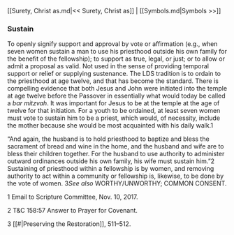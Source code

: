 [[Surety, Christ as.md|<< Surety, Christ as]]  |  [[Symbols.md|Symbols >>]]

### Sustain
To openly signify support and approval by vote or affirmation (e.g., when seven women sustain a man to use his priesthood outside his own family for the benefit of the fellowship); to support as true, legal, or just; or to allow or admit a proposal as valid. Not used in the sense of providing temporal support or relief or supplying sustenance. The LDS tradition is to ordain to the priesthood at age twelve, and that has become the standard. There is compelling evidence that both Jesus and John were initiated into the temple at age twelve before the Passover in essentially what would today be called a *bar mitzvah*. It was important for Jesus to be at the temple at the age of twelve for that initiation. For a youth to be ordained, at least seven women must vote to sustain him to be a priest, which would, of necessity, include the mother because she would be most acquainted with his daily walk.1

“And again, the husband is to hold priesthood to baptize and bless the sacrament of bread and wine in the home, and the husband and wife are to bless their children together. For the husband to use authority to administer outward ordinances outside his own family, his wife must sustain him.”2 Sustaining of priesthood within a fellowship is by women, and removing authority to act within a community or fellowship is, likewise, to be done by the vote of women. 3*See also* WORTHY/UNWORTHY;  COMMON CONSENT.



1 Email to Scripture Committee, Nov. 10, 2017.


2 T&C 158:57 Answer to Prayer for Covenant.


3
[[#|Preserving the Restoration]], 511–512.